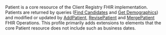 Patient is a core resource of the Client Registry FHIR implementation.  Patients are returned by queries ([Find Candidates](OperationDefinition-bc-patient-find-candidates.html) and [Get Demographics](OperationDefinition-bc-patient-get-demographics.html)) and modified or updated by [AddPatient](OperationDefinition-bc-patient-add.html), [RevisePatient](OperationDefinition-bc-patient-revise.html) and [MergePatient](OperationDefinition-bc-patient-merge.html) FHIR Operations. This profile primarily adds extensions to elements that the core Patient resource does not include such as business dates.
